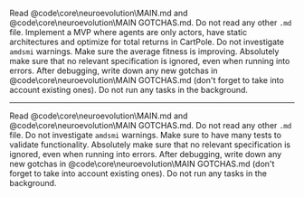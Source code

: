 Read @code\core\neuroevolution\MAIN.md and @code\core\neuroevolution\MAIN GOTCHAS.md. Do not read any other `.md` file. Implement a MVP where agents are only actors, have static architectures and optimize for total returns in CartPole. Do not investigate `amdsmi` warnings. Make sure the average fitness is improving. Absolutely make sure that no relevant specification is ignored, even when running into errors. After debugging, write down any new gotchas in @code\core\neuroevolution\MAIN GOTCHAS.md (don't forget to take into account existing ones). Do not run any tasks in the background.

---

Read @code\core\neuroevolution\MAIN.md and @code\core\neuroevolution\MAIN GOTCHAS.md. Do not read any other `.md` file. Do not investigate `amdsmi` warnings. Make sure to have many tests to validate functionality. Absolutely make sure that no relevant specification is ignored, even when running into errors. After debugging, write down any new gotchas in @code\core\neuroevolution\MAIN GOTCHAS.md (don't forget to take into account existing ones). Do not run any tasks in the background.